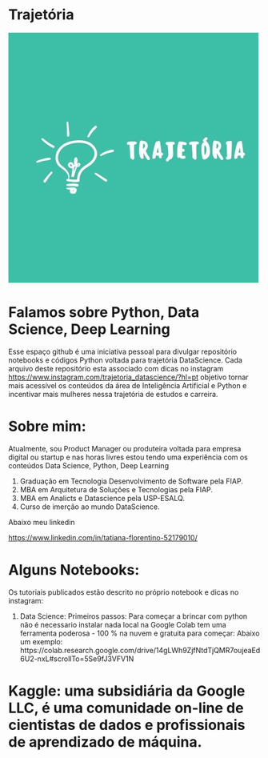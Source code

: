 # Trajetória

![](https://github.com/TatianaFlorentino/trajetoria/blob/7677823a87184296885957db03cc14fda9999459/4.jpg)

<h1>Falamos sobre Python, Data Science, Deep Learning </h1>


Esse espaço github é uma iniciativa pessoal para divulgar repositório  notebooks e códigos Python voltada para trajetória DataScience.
Cada arquivo deste repositório esta associado com dicas no instagram 
https://www.instagram.com/trajetoria_datascience/?hl=pt
objetivo  tornar mais acessível os conteúdos da área de Inteligência Artificial e Python e incentivar mais mulheres nessa trajetória de estudos e carreira.


<h1>Sobre mim:</h1>
Atualmente, sou Product Manager ou produteira voltada para empresa digital ou startup e nas horas livres estou tendo uma experiência com os conteúdos Data Science, Python, Deep Learning
<ol>
<li>Graduação em Tecnologia Desenvolvimento de Software pela FIAP.</li>
<li>MBA em Arquitetura de Soluções e Tecnologias pela FIAP.</li>
<li>MBA em Analicts e Datascience pela USP-ESALQ.</li>
<li>Curso de imerção ao mundo DataScience.</li>
</ol>

Abaixo meu linkedin

https://www.linkedin.com/in/tatiana-florentino-52179010/


<h1>Alguns Notebooks:</h1>
Os tutoriais publicados estão descrito no próprio notebook e dicas no instagram:


<ol>
<li>Data Science: Primeiros passos: 
Para começar a brincar com python não é necessario instalar nada local na Google Colab tem uma ferramenta poderosa - 100 % na nuvem  e gratuita  para começar:
Abaixo um exemplo:
https://colab.research.google.com/drive/14gLWh9ZjfNtdTjQMR7oujeaEd6U2-nxL#scrollTo=5Se9fJ3VFV1N</li>


</ol>

<h1> Kaggle: uma subsidiária da Google LLC, é uma comunidade on-line de cientistas de dados e profissionais de aprendizado de máquina.</h1> 



